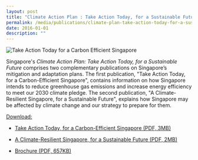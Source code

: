 ```yaml
---
layout: post
title: "Climate Action Plan : Take Action Today, for a Sustainable Future"
permalink: /media/publications/climate-plan-take-action-today-for-a-sustainable-future
date: 2016-01-01
description: ""
---
```

![Take Action Today for a Carbon Efficient Singapore](/images/take-action-today-for-a-carbon-efficient-singapore.jpg)

Singapore's *Climate Action Plan: Take Action Today, for a Sustainable Future* comprises two complementary publications on Singapore’s mitigation and adaptation plans. The first publication, "Take Action Today, for a Carbon-Efficient Singapore", contains information on how Singapore intends to reduce greenhouse gas emissions and increase energy efficiency to meet our 2030 climate pledge. The second publication, "A Climate-Resilient Singapore, for a Sustainable Future", explains how Singapore may be affected by climate change and our strategy to prepare for them. 

<u>Download:</u>

* [<a href="/files/docs/default-source/publications/take-action-today-for-a-carbon-efficient-singapore.pdf" target="_blank">Take Action Today, for a Carbon-Efficient Singapore (PDF, 3MB)</a>](/files/docs/default-source/publications/take-action-today-for-a-carbon-efficient-singapore.pdf)

* [<a href="/files/docs/default-source/publications/a-climate-resilient-singapore-for-a-sustainable-future.pdf" target="_blank">A Climate-Resilient Singapore, for a Sustainable Future (PDF, 2MB)</a>](/files/docs/default-source/publications/a-climate-resilient-singapore-for-a-sustainable-future.pdf)

* [<a href="/files/docs/default-source/publications/take-action-today-for-a-carbon-efficient-singapore-a-climate-resilient-singapore-for-a-sustainable-future-brochure.pdf" target="_blank">Brochure (PDF, 657KB)</a>](/files/docs/default-source/publications/take-action-today-for-a-carbon-efficient-singapore-a-climate-resilient-singapore-for-a-sustainable-future-brochure.pdf)